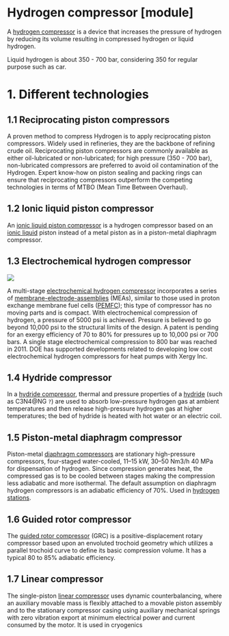 # Hydrogen compressor [module]

A [hydrogen compressor](https://en.wikipedia.org/wiki/Hydrogen_compressor) is a device that increases the pressure of hydrogen by reducing its volume resulting in compressed hydrogen or liquid hydrogen.

Liquid hydrogen is about 350 - 700 bar, considering 350 for regular purpose such as car.

# 1. Different technologies

## 1.1 Reciprocating piston compressors

A proven method to compress Hydrogen is to apply reciprocating piston compressors.
Widely used in refineries, they are the backbone of refining crude oil.
Reciprocating piston compressors are commonly available as either oil-lubricated or non-lubricated;
for high pressure (350 - 700 bar), non-lubricated compressors are preferred to avoid oil contamination of the Hydrogen.
Expert know-how on piston sealing and packing rings can ensure that reciprocating compressors outperform the competing technologies in terms of MTBO (Mean Time Between Overhaul).

## 1.2 Ionic liquid piston compressor

An [ionic liquid piston compressor](https://en.wikipedia.org/wiki/Ionic_liquid_piston_compressor) is a hydrogen compressor based on an [ionic liquid](https://en.wikipedia.org/wiki/Ionic_liquid) piston instead of a metal piston as in a piston-metal diaphragm compressor.

## 1.3 Electrochemical hydrogen compressor

![](https://energy.gov/sites/prod/files/styles/large/public/electrochemical_compressor_1.jpg?itok=COfkkWqH)

A multi-stage [electrochemical hydrogen compressor](https://en.wikipedia.org/wiki/Electrochemical_hydrogen_compressor) incorporates a series of [membrane-electrode-assemblies](https://en.wikipedia.org/wiki/Membrane_electrode_assembly) (MEAs), similar to those used in proton exchange membrane fuel cells ([PEMFC]());
this type of compressor has no moving parts and is compact.
With electrochemical compression of hydrogen, a pressure of 5000 psi is achieved.
Pressure is believed to go beyond 10,000 psi to the structural limits of the design.
A patent is pending for an exergy efficiency of 70 to 80% for pressures up to 10,000 psi or 700 bars.
A single stage electrochemical compression to 800 bar was reached in 2011.
DOE has supported developments related to developing low cost electrochemical hydrogen compressors for heat pumps with Xergy Inc.

## 1.4 Hydride compressor

In a [hydride compressor](https://en.wikipedia.org/wiki/Hydride_compressor), thermal and pressure properties of a [hydride](https://en.wikipedia.org/wiki/Hydride) (such as C3N4@NG `?`) are used to absorb low-pressure hydrogen gas at ambient temperatures and then release high-pressure hydrogen gas at higher temperatures;
the bed of hydride is heated with hot water or an electric coil.

## 1.5 Piston-metal diaphragm compressor

Piston-metal [diaphragm compressors](https://en.wikipedia.org/wiki/Diaphragm_compressor) are stationary high-pressure compressors, four-staged water-cooled, 11–15 kW, 30–50 Nm3/h 40 MPa for dispensation of hydrogen.
Since compression generates heat, the compressed gas is to be cooled between stages making the compression less adiabatic and more isothermal.
The default assumption on diaphragm hydrogen compressors is an adiabatic efficiency of 70%. Used in [hydrogen stations](https://en.wikipedia.org/wiki/Hydrogen_station).

## 1.6 Guided rotor compressor

The [guided rotor compressor](https://en.wikipedia.org/wiki/Guided_rotor_compressor) (GRC) is a positive-displacement rotary compressor based upon an envoluted trochoid geometry which utilizes a parallel trochoid curve to define its basic compression volume. It has a typical 80 to 85% adiabatic efficiency.

## 1.7 Linear compressor

The single-piston [linear compressor](https://en.wikipedia.org/wiki/Linear_compressor) uses dynamic counterbalancing, where an auxiliary movable mass is flexibly attached to a movable piston assembly and to the stationary compressor casing using auxiliary mechanical springs with zero vibration export at minimum electrical power and current consumed by the motor. It is used in cryogenics
